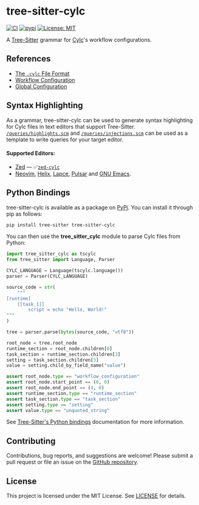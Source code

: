 # tree-sitter-cylc

[![CI](https://img.shields.io/github/actions/workflow/status/elliotfontaine/tree-sitter-cylc/ci.yml?logo=github&label=CI)][ci]
[![pypi](https://img.shields.io/pypi/v/tree-sitter-cylc?logo=pypi&logoColor=ffd242)][pypi]
[![License: MIT](https://img.shields.io/badge/License-MIT-blue.svg)][license]

A [Tree-Sitter][repo-tree-sitter] grammar for [Cylc][repo-cylc]'s workflow configurations.

## References

- [The `.cylc` File Format][docs-cylc-format]
- [Workflow Configuration][docs-workflow-config]
- [Global Configuration][docs-global-config]

## Syntax Highlighting

As a grammar, tree-sitter-cylc can be used to generate syntax highlighting for Cylc files in text
editors that support Tree-Sitter. [`/queries/highlights.scm`][query-highlights] and
[`/queries/injections.scm`][query-injections] can be used as a template to write queries
for your target editor.

#### Supported Editors:

- [Zed][zed] — ✅[`zed-cylc`][repo-zed-cylc]
- [Neovim][neovim], [Helix][helix], [Lapce][lapce], [Pulsar][pulsar] and [GNU Emacs][emacs].

## Python Bindings

tree-sitter-cylc is available as a package on [PyPi][pypi]. You
can install it through pip as follows:

```sh
pip install tree-sitter tree-sitter-cylc
```

You can then use the **tree_sitter_cylc** module to parse Cylc files from Python:

```python
import tree_sitter_cylc as tscylc
from tree_sitter import Language, Parser

CYLC_LANGUAGE = Language(tscylc.language())
parser = Parser(CYLC_LANGUAGE)

source_code = str(
    """
[runtime]
    [[task_1]]
        script = echo "Hello, World!"
"""
)

tree = parser.parse(bytes(source_code, "utf8"))

root_node = tree.root_node
runtime_section = root_node.children[0]
task_section = runtime_section.children[3]
setting = task_section.children[3]
value = setting.child_by_field_name("value")

assert root_node.type == "workflow_configuration"
assert root_node.start_point == (0, 0)
assert root_node.end_point == (4, 0)
assert runtime_section.type == "runtime_section"
assert task_section.type == "task_section"
assert setting.type == "setting"
assert value.type == "unquoted_string"
```

See [Tree-Sitter's Python bindings][docs-python-bindings]
documentation for more information.

## Contributing

Contributions, bug reports, and suggestions are welcome! Please submit a pull request or file an issue on
the [GitHub repository][repo-tree-sitter-cylc].

## License

This project is licensed under the MIT License. See [LICENSE][license] for details.

<!-- Links -->

[ci]: https://github.com/elliotfontaine/tree-sitter-cylc/actions/workflows/ci.yml
[pypi]: https://pypi.org/project/tree-sitter-cylc/
[license]: https://github.com/elliotfontaine/tree-sitter-cylc/blob/main/LICENSE
[query-highlights]: https://github.com/elliotfontaine/tree-sitter-cylc/blob/main/queries/highlights.scm
[query-injections]: https://github.com/elliotfontaine/tree-sitter-cylc/blob/main/queries/injections.scm
[repo-tree-sitter]: https://github.com/tree-sitter/tree-sitter
[repo-tree-sitter-cylc]: https://github.com/elliotfontaine/tree-sitter-cylc
[repo-cylc]: https://github.com/cylc/cylc-flow
[docs-cylc-format]: https://cylc.github.io/cylc-doc/stable/html/reference/config/file-format.html
[docs-workflow-config]: https://cylc.github.io/cylc-doc/stable/html/reference/config/workflow.html
[docs-global-config]: https://cylc.github.io/cylc-doc/stable/html/reference/config/global.html
[docs-python-bindings]: https://github.com/tree-sitter/py-tree-sitter?tab=readme-ov-file#usage
[zed]: https://zed.dev/
[repo-zed-cylc]: https://github.com/elliotfontaine/zed-cylc
[neovim]: https://neovim.io/
[helix]: https://helix-editor.com/
[lapce]: https://lapce.dev/
[pulsar]: https://pulsar-edit.dev/
[emacs]: https://www.gnu.org/software/emacs/

